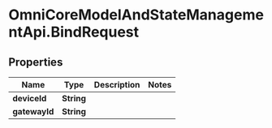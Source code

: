 # OmniCoreModelAndStateManagementApi.BindRequest

## Properties

Name | Type | Description | Notes
------------ | ------------- | ------------- | -------------
**deviceId** | **String** |  | 
**gatewayId** | **String** |  | 


